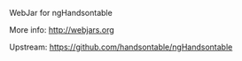 WebJar for ngHandsontable

More info: http://webjars.org

Upstream: https://github.com/handsontable/ngHandsontable
